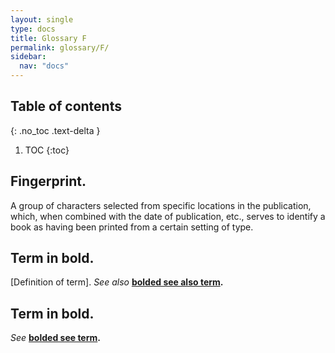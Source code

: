 ```yaml
---
layout: single
type: docs
title: Glossary F
permalink: glossary/F/
sidebar:
  nav: "docs"
---
```


## Table of contents
{: .no_toc .text-delta }

1. TOC
{:toc}

## **Fingerprint.**
A group of characters selected from specific locations in the publication, which, when combined with the date of publication, etc., serves to identify a book as having been printed from a certain setting of type.

## **Term in bold.** 
[Definition of term]. *See also* **[bolded see also term](/DCRMR/glossary/Letter/#bolded-see-also-term).**

## **Term in bold.**
*See* **[bolded see term](/DCRMR/glossary/Letter/#bolded-see-also-term).**